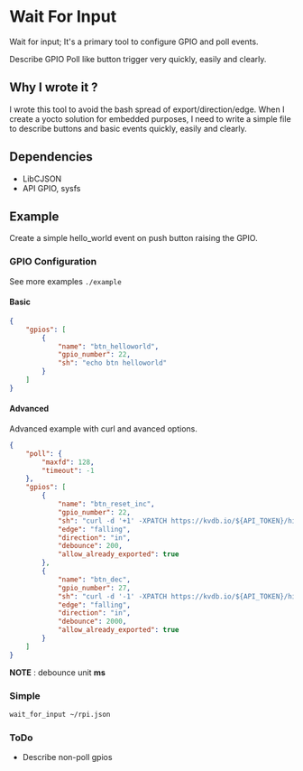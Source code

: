 # Wait For Input

Wait for input; It's a primary tool to configure GPIO and poll events.

Describe GPIO Poll like button trigger very quickly, easily and clearly.

## Why I wrote it ?

I wrote this tool to avoid the bash spread of export/direction/edge. When I create a yocto solution for embedded purposes, I need to write a simple file to describe buttons and basic events quickly, easily and clearly.

## Dependencies

- LibCJSON
- API GPIO, sysfs

## Example

Create a simple hello_world event on push button raising the GPIO.

### GPIO Configuration

See more examples  `./example`

#### Basic
```json
{
    "gpios": [
        {
            "name": "btn_helloworld",
            "gpio_number": 22,
            "sh": "echo btn helloworld"
        }
    ]
}
```

#### Advanced

Advanced example with curl and avanced options.

```json
{
	"poll": {
		"maxfd": 128,
		"timeout": -1
	},
	"gpios": [
		{
			"name": "btn_reset_inc",
			"gpio_number": 22,
			"sh": "curl -d '+1' -XPATCH https://kvdb.io/${API_TOKEN}/hits",
			"edge": "falling",
			"direction": "in",
			"debounce": 200,
			"allow_already_exported": true
		},
		{
			"name": "btn_dec",
			"gpio_number": 27,
			"sh": "curl -d '-1' -XPATCH https://kvdb.io/${API_TOKEN}/hits",
			"edge": "falling",
			"direction": "in",
			"debounce": 2000,
			"allow_already_exported": true
		}
	]
}
```

__NOTE__ : debounce unit **ms**

### Simple

```sh
wait_for_input ~/rpi.json
```

### ToDo
- Describe non-poll gpios
